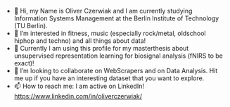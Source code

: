 - 👋 Hi, my Name is Oliver Czerwiak and I am currently studying Information Systems Management at the Berlin Institute of Technology (TU Berlin).
- 👀 I’m interested in fitness, music (especially rock/metal, oldschool hiphop and techno) and all things about data!
- 🌱 Currently I am using this profile for my masterthesis about unsupervised representation learning for biosignal analysis (fNIRS to be exact)!
- 💞️ I’m looking to collaborate on WebScrapers and on Data Analysis. Hit me up if you have an interesting dataset that you want to explore.
- 📫 How to reach me: I am active on LinkedIn! https://www.linkedin.com/in/oliverczerwiak/

<!---
oczerwia/oczerwia is a ✨ special ✨ repository because its `README.md` (this file) appears on your GitHub profile.
You can click the Preview link to take a look at your changes.
--->

